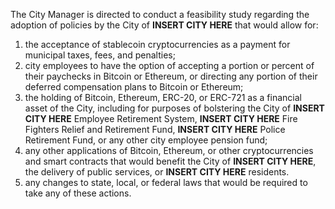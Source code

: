 The City Manager is directed to conduct a feasibility study regarding the adoption of policies by the City of **INSERT CITY HERE** that would allow for:
1. the acceptance of stablecoin cryptocurrencies as a payment for municipal taxes, fees, and penalties;
2. city employees to have the option of accepting a portion or percent of their paychecks in Bitcoin or Ethereum, or directing any portion of their deferred compensation plans to Bitcoin or Ethereum;
3. the holding of Bitcoin, Ethereum, ERC-20, or ERC-721 as a financial asset of the City, including for purposes of bolstering the City of **INSERT CITY HERE** Employee Retirement System, **INSERT CITY HERE** Fire Fighters Relief and Retirement Fund, **INSERT CITY HERE** Police Retirement Fund, or any other city employee pension fund;
4. any other applications of Bitcoin, Ethereum, or other cryptocurrencies and smart contracts that would benefit the City of **INSERT CITY HERE**, the delivery of public services, or **INSERT CITY HERE** residents.
5. any changes to state, local, or federal laws that would be required to take any of these actions.
